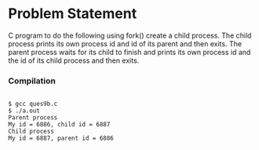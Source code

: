 Problem Statement
=================

C program to do the following using fork() create a child process. The child process prints its own process id and id of its parent 
and then exits. The parent process waits for its child to finish and prints its own process id and the id of its child process
and then exits.

### Compilation

```

$ gcc ques9b.c
$ ./a.out 
Parent process
My id = 6886, child id = 6887
Child process
My id = 6887, parent id = 6886


```



